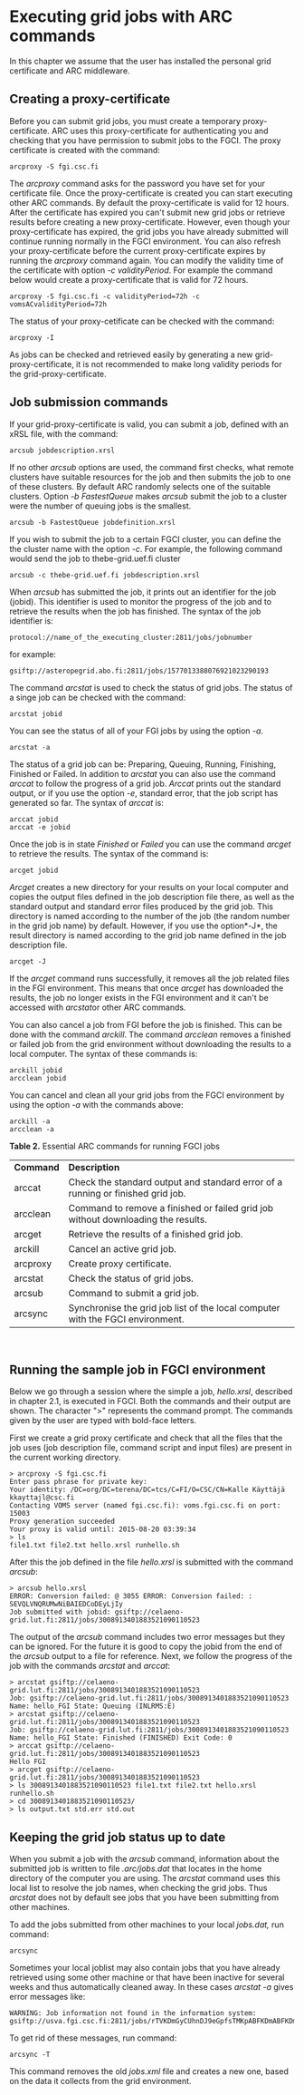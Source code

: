 # Executing grid jobs with ARC commands

In this chapter we assume that the user has installed the personal grid
certificate and ARC middleware.


## Creating a proxy-certificate

Before you can submit grid jobs, you must create a temporary
proxy-certificate. ARC uses this proxy-certificate for authenticating
you and checking that you have permission to submit jobs to the FGCI.
The proxy certificate is created with the command:

    arcproxy -S fgi.csc.fi

The *arcproxy* command asks for the password you have set for your
certificate file. Once the proxy-certificate is created you can start
executing other ARC commands. By default the proxy-certificate is valid
for 12 hours. After the certificate has expired you can't submit new
grid jobs or retrieve results before creating a new proxy-certificate.
However, even though your proxy-certificate has expired, the grid jobs
you have already submitted will continue running normally in the FGCI
environment. You can also refresh your proxy-certificate before the
current proxy-certificate expires by running the *arcproxy* command
again. You can modify the validity time of the certificate with option
*-c validityPeriod*. For example the command below would create a
proxy-certificate that is valid for 72 hours.

    arcproxy -S fgi.csc.fi -c validityPeriod=72h -c vomsACvalidityPeriod=72h

The status of your proxy-cetificate can be checked with the command:

    arcproxy -I

As jobs can be checked and retrieved easily by generating a new
grid-proxy-certificate, it is not recommended to make long validity
periods for the grid-proxy-certificate.

## Job submission commands

If your grid-proxy-certificate is valid, you can submit a job, defined
with an xRSL file, with the command:

    arcsub jobdescription.xrsl

If no other *arcsub* options are used, the command first checks, what
remote clusters have suitable resources for the job and then submits the
job to one of these clusters. By default ARC randomly selects one of the
suitable clusters. Option *-b FastestQueue* makes *arcsub* submit the
job to a cluster were the number of queuing jobs is the smallest.

    arcsub -b FastestQueue jobdefinition.xrsl

If you wish to submit the job to a certain FGCI cluster, you can define
the the cluster name with the option *-c*. For example, the following
command would send the job to thebe-grid.uef.fi cluster

    arcsub -c thebe-grid.uef.fi jobdescription.xrsl

When *arcsub* has submitted the job, it prints out an identifier for the
job (jobid). This identifier is used to monitor the progress of the job
and to retrieve the results when the job has finished. The syntax of the
job identifier is:

    protocol://name_of_the_executing_cluster:2811/jobs/jobnumber 

for example:

    gsiftp://asteropegrid.abo.fi:2811/jobs/1577013388076921023290193

The command *arcstat* is used to check the status of grid jobs. The
status of a singe job can be checked with the command:

    arcstat jobid

You can see the status of all of your FGI jobs by using the option *-a*.

    arcstat -a 

The status of a grid job can be: Preparing, Queuing, Running, Finishing,
Finished or Failed. In addition to *arcstat* you can also use the
command *arccat* to follow the progress of a grid job. *Arccat* prints
out the standard output, or if you use the option *-e*, standard error,
that the job script has generated so far. The syntax of *arccat* is:

    arccat jobid
    arccat -e jobid 

Once the job is in state *Finished* or *Failed* you can use the command
*arcget* to retrieve the results. The syntax of the command is:

    arcget jobid

*Arcget* creates a new directory for your results on your local computer
and copies the output files defined in the job description file there,
as well as the standard output and standard error files produced by the
grid job. This directory is named according to the number of the job
(the random number in the grid job name) by default. However, if you use
the option*-J*, the result directory is named according to the grid job
name defined in the job description file.

    arcget -J 

If the *arcget* command runs successfully, it removes all the job
related files in the FGI environment. This means that once *arcget* has
downloaded the results, the job no longer exists in the FGI environment
and it can't be accessed with *arcstat*or other ARC commands.

You can also cancel a job from FGI before the job is finished. This can
be done with the command *arckill*. The command *arcclean* removes a
finished or failed job from the grid environment without downloading the
results to a local computer. The syntax of these commands is:

    arckill jobid
    arcclean jobid

You can cancel and clean all your grid jobs from the FGCI environment by
using the option *-a* with the commands above:

    arckill -a
    arcclean -a

**Table 2.** Essential ARC commands for running FGCI jobs

|             |                                                                                  |
|-------------|----------------------------------------------------------------------------------|
| **Command** | **Description**                                                                  |
| arccat      | Check the standard output and standard error of a running or finished grid job.  |
| arcclean    | Command to remove a finished or failed grid job without downloading the results. |
| arcget      | Retrieve the results of a finished grid job.                                     |
| arckill     | Cancel an active grid job.                                                       |
| arcproxy    | Create proxy certificate.                                                        |
| arcstat     | Check the status of grid jobs.                                                   |
| arcsub      | Command to submit a grid job.                                                    |
| arcsync     | Synchronise the grid job list of the local computer with the FGCI environment.   |

 

## Running the sample job in FGCI environment

Below we go through a session where the simple a job, *hello.xrsl*,
described in chapter 2.1, is executed in FGCI. Both the commands and
their output are shown. The character "&gt;" represents the command
prompt. The commands given by the user are typed with bold-face letters.

First we create a grid proxy certificate and check that all the files
that the job uses (job description file, command script and input files)
are present in the current working directory.

```
> arcproxy -S fgi.csc.fi
Enter pass phrase for private key:
Your identity: /DC=org/DC=terena/DC=tcs/C=FI/O=CSC/CN=Kalle Käyttäjä kkayttajl@csc.fi
Contacting VOMS server (named fgi.csc.fi): voms.fgi.csc.fi on port: 15003
Proxy generation succeeded
Your proxy is valid until: 2015-08-20 03:39:34
> ls
file1.txt file2.txt hello.xrsl runhello.sh
```

After this the job defined in the file *hello.xrsl* is submitted with
the command *arcsub*:


```
> arcsub hello.xrsl  
ERROR: Conversion failed: @ 3055 ERROR: Conversion failed: : SEVQLVNQRUMwNiBAIEDCoDEyLjIy 
Job submitted with jobid: gsiftp://celaeno-grid.lut.fi:2811/jobs/3008913401883521090110523
```

The output of the *arcsub* command includes two error messages but they
can be ignored. For the future it is good to copy the jobid from the end
of the *arcsub* output to a file for reference. Next, we follow the
progress of the job with the commands *arcstat* and *arccat*:

```
> arcstat gsiftp://celaeno-grid.lut.fi:2811/jobs/3008913401883521090110523 
Job: gsiftp://celaeno-grid.lut.fi:2811/jobs/3008913401883521090110523 
Name: hello_FGI State: Queuing (INLRMS:E)  
> arcstat gsiftp://celaeno-grid.lut.fi:2811/jobs/3008913401883521090110523  
Job: gsiftp://celaeno-grid.lut.fi:2811/jobs/3008913401883521090110523 
Name: hello_FGI State: Finished (FINISHED) Exit Code: 0  
> arccat gsiftp://celaeno-grid.lut.fi:2811/jobs/3008913401883521090110523
Hello FGI  
> arcget gsiftp://celaeno-grid.lut.fi:2811/jobs/3008913401883521090110523  
> ls 3008913401883521090110523 file1.txt file2.txt hello.xrsl runhello.sh  
> cd 3008913401883521090110523/  
> ls output.txt std.err std.out
```

## Keeping the grid job status up to date

When you submit a job with the *arcsub* command, information about the
submitted job is written to file *.arc/jobs.dat* that locates in the
home directory of the computer you are using. The *arcstat* command uses
this local list to resolve the job names, when checking the grid jobs.
Thus *arcstat* does not by default see jobs that you have been
submitting from other machines.

To add the jobs submitted from other machines to your local *jobs.dat,*
run command:

`arcsync`

Sometimes your local joblist may also contain jobs that you have already
retrieved using some other machine or that have been inactive for
several weeks and thus automatically cleaned away. In these cases
*arcstat -a* gives error messages like:

```
WARNING: Job information not found in the information system: 
gsiftp://usva.fgi.csc.fi:2811/jobs/rTVKDmGyCUhnDJ9eGpfsTMKpABFKDmABFKDmjqKKDmABFKDm8VTkNn
```

To get rid of these messages, run command:

`arcsync -T`

This command removes the old *jobs.xml* file and creates a new one,
based on the data it collects from the grid environment.

